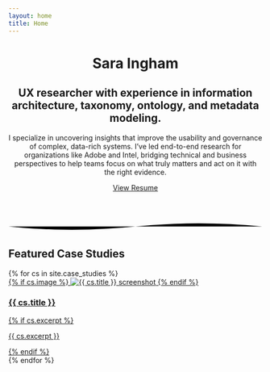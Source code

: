 ```yaml
---
layout: home
title: Home
---
```


<header class="hero">
  <h1>Sara Ingham</h1>
  <h2>UX researcher with experience in information architecture, taxonomy, ontology, and metadata modeling.</h2>
  <p>I specialize in uncovering insights that improve the usability and governance of complex, data-rich systems. I’ve led end-to-end research for organizations like Adobe and Intel, bridging technical and business perspectives to help teams focus on what truly matters and act on it with the right evidence.</p>
  <a href="{{ '/resume' | relative_url }}" class="btn">View Resume</a>
</header>

<div class="wave-divider">
<svg viewBox="0 0 1200 60" preserveAspectRatio="none" width="100%" height="60">
  <path d="M0,30 Q300,60 600,30 T1200,30" fill="var(--accent-color)" stroke="var(--accent-color)" stroke-width="4"/>
</svg>
</div>

## Featured Case Studies

<div class="cards">
{% for cs in site.case_studies %}
  <div class="card">
    <a href="{{ cs.url | relative_url }}">
      {% if cs.image %}
      <img src="{{ cs.image | relative_url }}" alt="{{ cs.title }} screenshot">
      {% endif %}
      <h3>{{ cs.title }}</h3>
      {% if cs.excerpt %}
      <p>{{ cs.excerpt }}</p>
      {% endif %}
    </a>
  </div>
{% endfor %}
</div>


